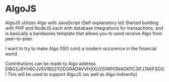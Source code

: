 # AlgoJS
AlgoJS utilizes Algo with JavaScript (Self explanatory lol)
Started building with PHP and NodeJS each with database integrations for transactions, and is basically a barebones template
that allows you to send receive Algo from peer-to-peer.

I want to try to make Algo (ISO coin) a modern occurence in the financial world.

Contributions can be made to Algo address EIBG3J6YH6OJV6VIBS2YDDGRADAVVH3XU25IWPI3NAGKPC3IFJ7AKFSDGI
This will be used to support AlgoJS (as well as Algo indirectly)
